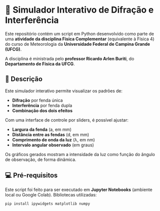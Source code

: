 # 🌈 Simulador Interativo de Difração e Interferência

Este repositório contém um script em Python desenvolvido como parte de uma **atividade da disciplina Física Complementar** (equivalente à Física 4) do curso de Meteorologia da **Universidade Federal de Campina Grande (UFCG)**.

A disciplina é ministrada pelo **professor Ricardo Arlen Buriti**, do **Departamento de Física da UFCG**.

## 🔬 Descrição

Este simulador interativo permite visualizar os padrões de:

- **Difração** por fenda única  
- **Interferência** por fenda dupla  
- **Combinação dos dois efeitos**

Com uma interface de controle por sliders, é possível ajustar:

- **Largura da fenda** (a, em mm)  
- **Distância entre as fendas** (d, em mm)  
- **Comprimento de onda da luz** (λ, em nm)  
- **Intervalo angular observado** (em graus)

Os gráficos gerados mostram a intensidade da luz como função do ângulo de observação, de forma dinâmica.

## 💻 Pré-requisitos

Este script foi feito para ser executado em **Jupyter Notebooks** (ambiente local ou Google Colab). Bibliotecas utilizadas:

```bash
pip install ipywidgets matplotlib numpy
